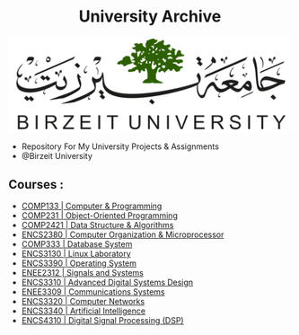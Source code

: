 <H1 align="center" > <strong> University Archive </strong> </H1>
 
![](bzu.png)
  - Repository For My University Projects & Assignments 
  - @Birzeit University  
## Courses :
  * [COMP133  | Computer & Programming](https://github.com/Eyab0/University/tree/main/COMP133%20-%20Computer%20%26%20Programming)
  * [COMP231  | Object-Oriented Programming](https://github.com/Eyab0/University/tree/main/COMP231%20-%20Object-Oriented%20Programming) 
  * [COMP2421 | Data Structure & Algorithms](https://github.com/Eyab0/University/tree/main/COMP2421%20-%20Data%20Structure%20%26%20Algorithms) 
  * [ENCS2380 | Computer Organization & Microprocessor](https://github.com/Eyab0/University/tree/main/ENCS2380%20-%20Computer%20Organization%20%26%20Microprocessor) 
  * [COMP333  | Database System](https://github.com/Eyab0/University/tree/main/COMP333%20-%20Database%20System) 
  * [ENCS3130 | Linux Laboratory](https://github.com/Eyab0/University/tree/main/ENCS3130%20-%20Linux%20Laboratory) 
  * [ENCS3390 | Operating System](https://github.com/Eyab0/University/tree/main/ENCS3390%20-%20Operating%20System) 
  * [ENEE2312 | Signals and Systems](https://github.com/Eyab0/University/tree/main/ENEE2312%20-%20Signals%20and%20Systems) 
  * [ENCS3310 | Advanced Digital Systems Design](https://github.com/Eyab0/University/tree/main/ENCS3310%20-%20Advanced%20Digital%20Systems%20Design) 
  * [ENEE3309 | Communications Systems](https://github.com/Eyab0/University/tree/main/ENEE3309%20-%20Communications%20Systems) 
  * [ENCS3320 | Computer Networks](https://github.com/Eyab0/University/tree/main/ENCS3320%20-%20Computer%20Networks) 
  * [ENCS3340 | Artificial Intelligence](https://github.com/Eyab0/University/tree/main/ENCS3340%20-%20Artificial%20Intelligence) 
  * [ENCS4310 | Digital Signal Processing (DSP)](https://github.com/Eyab0/University/tree/main/ENCS4310%20-%20Digital%20Signal%20Processing%20(DSP)) 
